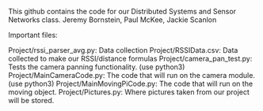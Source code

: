 This github contains the code for our Distributed Systems and Sensor Networks class.
Jeremy Bornstein, Paul McKee, Jackie Scanlon

Important files:

Project/rssi_parser_avg.py: Data collection
Project/RSSIData.csv: Data collected to make our RSSI/distance formulas
Project/camera_pan_test.py: Tests the camera panning functionality. (use python3)
Project/MainCameraCode.py: The code that will run on the camera module. (use python3)
Project/MainMovingPiCode.py: The code that will run on the moving object.
Project/Pictures.py: Where pictures taken from our project will be stored.



